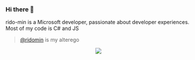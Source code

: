 ### Hi there 👋

rido-min is a Microsoft developer, passionate about developer experiences. Most of my code is C# and JS

> [@ridomin](https://github.com/ridomin) is my alterego

<p align="center">
  <a href="https://github-readme-stats.vercel.app/api?username=rido-min&show_icons=true&theme=dark&count_private=true&hide=stars">
    <img align="center" src="https://github-readme-stats.vercel.app/api?username=rido-min&theme=dark&show_icons=true&count_private=true&hide=stars" />
  </a>  
</p>
